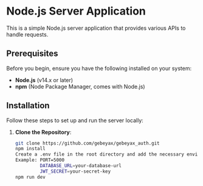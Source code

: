 # Node.js Server Application

This is a simple Node.js server application that provides various APIs to handle requests.

## Prerequisites

Before you begin, ensure you have the following installed on your system:

- **Node.js** (v14.x or later)
- **npm** (Node Package Manager, comes with Node.js)

## Installation

Follow these steps to set up and run the server locally:

1. **Clone the Repository**:
   ```bash
   git clone https://github.com/gebeyax/gebeyax_auth.git
   npm install
   Create a .env file in the root directory and add the necessary environment variables,
   Example: PORT=5000
            DATABASE_URL=your-database-url
            JWT_SECRET=your-secret-key
   npm run dev




   ```
